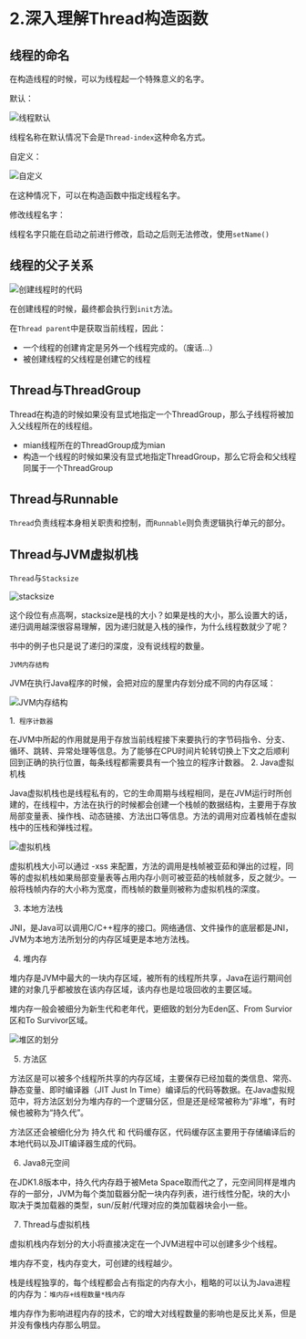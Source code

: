 # 2.深入理解Thread构造函数
## 线程的命名
在构造线程的时候，可以为线程起一个特殊意义的名字。

默认：

![线程默认](https://tva2.sinaimg.cn/large/005VwC5mly1g89m775ma1j30dl04gq3s.jpg)

线程名称在默认情况下会是`Thread-index`这种命名方式。

自定义：

![自定义](https://tvax1.sinaimg.cn/large/005VwC5mly1g89m8tshbpj30gl03qmxz.jpg)

在这种情况下，可以在构造函数中指定线程名字。

修改线程名字：

线程名字只能在启动之前进行修改，启动之后则无法修改，使用`setName()`

## 线程的父子关系

![创建线程时的代码](https://tvax1.sinaimg.cn/large/005VwC5mly1g89mc4nnhdj30jc05kdho.jpg)

在创建线程的时候，最终都会执行到`init`方法。

在`Thread parent`中是获取当前线程，因此：
* 一个线程的创建肯定是另外一个线程完成的。（废话...）
* 被创建线程的父线程是创建它的线程

## Thread与ThreadGroup

Thread在构造的时候如果没有显式地指定一个ThreadGroup，那么子线程将被加入父线程所在的线程组。

* mian线程所在的ThreadGroup成为mian
* 构造一个线程的时候如果没有显式地指定ThreadGroup，那么它将会和父线程同属于一个ThreadGroup

## Thread与Runnable

`Thread`负责线程本身相关职责和控制，而`Runnable`则负责逻辑执行单元的部分。

## Thread与JVM虚拟机栈

`Thread`与`Stacksize`

![stacksize](https://tva2.sinaimg.cn/large/005VwC5mly1g89mrfp4oij30p10dzn7l.jpg)

这个段位有点高啊，stacksize是栈的大小？如果是栈的大小，那么设置大的话，递归调用越深很容易理解，因为递归就是入栈的操作，为什么线程数就少了呢？

书中的例子也只是说了递归的深度，没有说线程的数量。


`JVM内存结构`

JVM在执行Java程序的时候，会把对应的屋里内存划分成不同的内存区域：

![JVM内存结构](https://tva3.sinaimg.cn/large/005VwC5mly1g89n0zpoe7j309v06eq4j.jpg)

1.` 程序计数器`

在JVM中所起的作用就是用于存放当前线程接下来要执行的字节码指令、分支、循环、跳转、异常处理等信息。为了能够在CPU时间片轮转切换上下文之后顺利回到正确的执行位置，每条线程都需要具有一个独立的程序计数器。
2. Java虚拟机栈

Java虚拟机栈也是线程私有的，它的生命周期与线程相同，是在JVM运行时所创建的，在线程中，方法在执行的时候都会创建一个栈帧的数据结构，主要用于存放局部变量表、操作栈、动态链接、方法出口等信息。方法的调用对应着栈帧在虚拟栈中的压栈和弹栈过程。

![虚拟机栈](https://tvax1.sinaimg.cn/large/005VwC5mly1g89nc9iohnj30ls0bhdlp.jpg)

虚拟机栈大小可以通过 -xss 来配置，方法的调用是栈帧被亚茹和弹出的过程，同等的虚拟机栈如果局部变量表等占用内存小则可被亚茹的栈帧就多，反之就少。一般将栈帧内存的大小称为宽度，而栈帧的数量则被称为虚拟机栈的深度。

3. 本地方法栈

JNI，是Java可以调用C/C++程序的接口。网络通信、文件操作的底层都是JNI，JVM为本地方法所划分的内存区域更是本地方法栈。

4. 堆内存

堆内存是JVM中最大的一块内存区域，被所有的线程所共享，Java在运行期间创建的对象几乎都被放在该内存区域，该内存也是垃圾回收的主要区域。

堆内存一般会被细分为新生代和老年代，更细致的划分为Eden区、From Survior区和To Survivor区域。

![堆区的划分](https://tva2.sinaimg.cn/large/005VwC5mly1g89njsmnisj30a306075v.jpg)

5. 方法区

方法区是可以被多个线程所共享的内存区域，主要保存已经加载的类信息、常亮、静态变量、即时编译器（JIT Just In Time）编译后的代码等数据。在Java虚拟规范中，将方法区划分为堆内存的一个逻辑分区，但是还是经常被称为“非堆”，有时候也被称为“持久代”。

方法区还会被细化分为 持久代 和 代码缓存区，代码缓存区主要用于存储编译后的本地代码以及JIT编译器生成的代码。

6. Java8元空间

在JDK1.8版本中，持久代内存趋于被Meta Space取而代之了，元空间同样是堆内存的一部分，JVM为每个类加载器分配一块内存列表，进行线性分配，块的大小取决于类加载器的类型，sun/反射/代理对应的类加载器块会小一些。

7. Thread与虚拟机栈

虚拟机栈内存划分的大小将直接决定在一个JVM进程中可以创建多少个线程。

堆内存不变，栈内存变大，可创建的线程越少。

栈是线程独享的，每个线程都会占有指定的内存大小，粗略的可以认为Java进程的内存为：`堆内存+线程数量*栈内存`

堆内存作为影响进程内存的技术，它的增大对线程数量的影响也是反比关系，但是并没有像栈内存那么明显。

